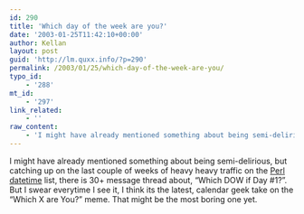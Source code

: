 ```yaml
---
id: 290
title: 'Which day of the week are you?'
date: '2003-01-25T11:42:10+00:00'
author: Kellan
layout: post
guid: 'http://lm.quxx.info/?p=290'
permalink: /2003/01/25/which-day-of-the-week-are-you/
typo_id:
    - '288'
mt_id:
    - '297'
link_related:
    - ''
raw_content:
    - 'I might have already mentioned something about being semi-delirious, but catching up on the last couple of weeks of heavy heavy traffic on the <a href=\"http://archive.develooper.com/datetime@perl.org\">Perl datetime</a> list, there is 30+ message thread about, \"Which DOW if Day #1?\".  But I swear everytime I see it, I think its the latest, calendar geek take on the \"Which X are You?\" meme.  That might be the most boring one yet.'
---
```


I might have already mentioned something about being semi-delirious, but catching up on the last couple of weeks of heavy heavy traffic on the [Perl datetime](http://archive.develooper.com/datetime@perl.org) list, there is 30+ message thread about, “Which DOW if Day #1?”. But I swear everytime I see it, I think its the latest, calendar geek take on the “Which X are You?” meme. That might be the most boring one yet.